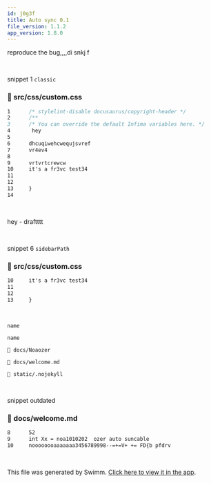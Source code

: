 ```yaml
---
id: j0g3f
title: Auto sync 0.1
file_version: 1.1.2
app_version: 1.8.0
---
```


reproduce the bug,,,,di snkj f

<br/>

snippet 1 `classic`<swm-token data-swm-token=":docusaurus.config.js:22:7:7:`      &#39;@docusaurus/preset-classic&#39;,`"/>
<!-- NOTE-swimm-snippet: the lines below link your snippet to Swimm -->
### 📄 src/css/custom.css
```css
1      /* stylelint-disable docusaurus/copyright-header */
2      /**
3      /* You can override the default Infima variables here. */
4       hey
5      
6      dhcuqiwehcwequjsvref
7      vr4ev4
8      
9      vrtvrtcrewcw 
10     it's a fr3vc test34
11     
12     
13     }
14     
```

<br/>

hey - draftttt

<br/>

snippet 6 `sidebarPath`<swm-token data-swm-token=":docusaurus.config.js:25:1:1:`          sidebarPath: require.resolve(&#39;./sidebars.js&#39;),`"/>
<!-- NOTE-swimm-snippet: the lines below link your snippet to Swimm -->
### 📄 src/css/custom.css
```css
10     it's a fr3vc test34
11     
12     
13     }
```

<br/>

`name`<swm-token data-swm-token=":docusaurus.config.js:10:21:21:`  organizationName: &#39;Cyberdyne&#39;, // Usually your GitHub org/user name.`"/>

`name`<swm-token data-swm-token=":docusaurus.config.js:11:17:17:`  projectName: &#39;skynet&#39;, // Usually your repo name.`"/>

`📄 docs/Noaozer`

`📄 docs/welcome.md`

`📄 static/.nojekyll`

<br/>

snippet outdated
<!-- NOTE-swimm-snippet: the lines below link your snippet to Swimm -->
### 📄 docs/welcome.md
```markdown
8      52
9      int Xx = noa1010202  ozer auto suncable 
10     noooooooaaaaaaa3456789998--=+=V+ += FD{b pfdrv
```

<br/>

This file was generated by Swimm. [Click here to view it in the app](http://localhost:5000/repos/Z2l0aHViJTNBJTNBTm9hUmVwbyUzQSUzQU5vYW96ZXI=/docs/j0g3f).
